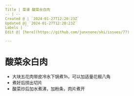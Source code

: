 ```yaml
---
Title | 菜谱 酸菜汆白肉
-- | --
Created @ | `2024-01-27T12:20:23Z`
Updated @| `2024-01-27T12:20:23Z`
Labels | ``
Edit @| [here](https://github.com/junxnone/shi/issues/77)

---
```

# 酸菜汆白肉

- 大块五花肉带皮冷水下锅煮1h，可以加适量花椒八角
- 煮好后捞出切片
- 酸菜炒后加水煮沸，加粉条，肉片煮开
